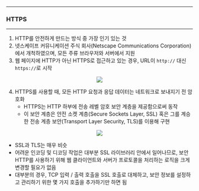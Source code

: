 -----
### HTTPS
-----
1. HTTP를 안전하게 만드는 방식 중 가장 인기 있는 것
2. 넷스케이프 커뮤니케이션 주식 회사(Netscape Communications Corporation)에서 개척하였으며, 모든 주류 브라우저와 서버에서 지원
3. 웹 페이지에 HTTP가 아닌 HTTPS로 접근하고 있는 경우, URL이 ```http://``` 대신 ```https://```로 시작
<div align="center">
<img src="https://github.com/user-attachments/assets/f9bedf8e-c7cd-447d-810b-cd1ab9c9e35e">
</div>

4. HTTPS를 사용할 때, 모든 HTTP 요청과 응답 데이터는 네트워크로 보내지기 전 암호화
   - HTTPS는 HTTP 하부에 전송 레벨 암호 보안 계층을 제공함으로써 동작
   - 이 보안 계층은 안전 소켓 계층(Secure Sockets Layer, SSL) 혹은 그를 계승한 전송 계층 보안(Transport Layer Security, TLS)를 이용해 구현
<div align="center">
<img src="https://github.com/user-attachments/assets/a0c6fd76-b383-4976-8df9-e36c2df51540">
</div>

   - SSL과 TLS는 매우 비슷
   - 어려운 인코딩 및 디코딩 작업은 대부분 SSL 라이브러리 안에서 일어나므로, 보안 HTTP를 사용하기 위해 웹 클라이언트와 서버가 프로토콜을 처리하는 로직을 크게 변경할 필요가 없음
   - 대부분의 경우, TCP 입력 / 출력 호출을 SSL 호출로 대체하고, 보안 정보를 설정하고 관리하기 위한 몇 가지 호출을 추가하기만 하면 됨
